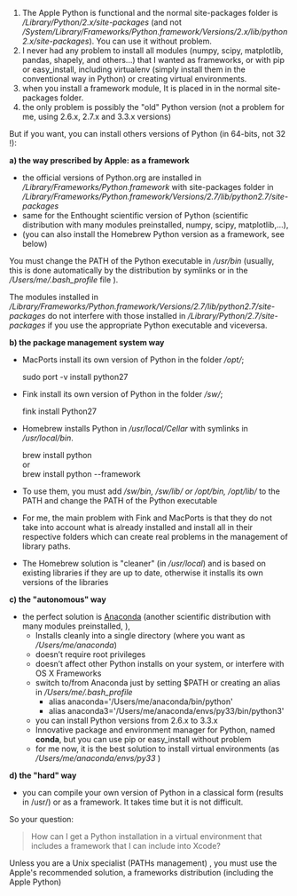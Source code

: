 1. The Apple Python is functional and the normal site-packages folder is */Library/Python/2.x/site-packages* (and not */System/Library/Frameworks/Python.framework/Versions/2.x/lib/python2.x/site-packages*). You can use it without problem.
2. I never had any problem to install all modules (numpy, scipy, matplotlib, pandas, shapely, and others...) that I wanted as frameworks, or with pip or easy_install, including virtualenv (simply install them in the conventional way in Python) or creating virtual environments.
3. when you install a framework module, It is placed in in the normal site-packages folder.
4. the only problem is possibly the "old" Python version (not a problem for me, using 2.6.x, 2.7.x and 3.3.x versions)

But if you want, you can install others versions of Python (in 64-bits, not 32 !):

**a) the way prescribed by Apple: as a framework**

 - the official versions of Python.org are installed in  */Library/Frameworks/Python.framework* with site-packages folder in */Library/Frameworks/Python.framework/Versions/2.7/lib/python2.7/site-packages*
 - same for the Enthought scientific version of Python (scientific distribution with many modules preinstalled, numpy, scipy, matplotlib,...), 
 - (you can also install the Homebrew Python version as a framework, see below)

You must change the PATH of the Python executable in */usr/bin* (usually, this is done automatically by the distribution by symlinks or in the */Users/me/.bash_profile* file ). 

The modules installed in */Library/Frameworks/Python.framework/Versions/2.7/lib/python2.7/site-packages* do not interfere with those installed in */Library/Python/2.7/site-packages* if you use the appropriate Python executable and viceversa. 

**b) the package management system way**

 - MacPorts install its own version of Python in the folder */opt/*;

    sudo port -v install python27

 - Fink install its own version of Python in the folder */sw/*;

    fink install Python27

 - Homebrew installs Python in */usr/local/Cellar* with symlinks in */usr/local/bin*.

    brew install python  
or  
    brew install python --framework 

 - To use them, you must add */sw/bin, /sw/lib/ or /opt/bin, /opt/lib/* to the PATH and change the PATH of the Python executable 
 - For me, the main problem with Fink and MacPorts is that they do not take into account what is already installed and install all in their respective folders which can create real problems in the management of library paths.
 - The Homebrew solution is "cleaner" (in */usr/local*) and is based on existing libraries if they are up to date, otherwise it installs its own versions of the libraries

**c) the "autonomous" way** 

 - the perfect solution is [Anaconda][1] (another scientific distribution with many modules preinstalled, ), 
    -  Installs cleanly into a single directory (where you want as */Users/me/anaconda*)
    -  doesn’t require root privileges
    -  doesn’t affect other Python installs on your system, or interfere with OS X Frameworks
    -  switch to/from Anaconda just by setting $PATH or creating an alias in */Users/me/.bash_profile*
        - alias anaconda='/Users/me/anaconda/bin/python'
        - alias anaconda3='/Users/me/anaconda/envs/py33/bin/python3' 
    -  you can install Python versions from 2.6.x to 3.3.x
    -  Innovative package and environment manager for Python, named **conda**, but you can use pip or easy_install without problem
    - for me now, it is the best solution to install virtual environments (as */Users/me/anaconda/envs/py33* )

**d) the "hard" way** 

 - you can compile your own version of Python in a classical form (results in /usr/) or as a framework. It takes time but it is not difficult.

So your question:

> How can I get a Python installation in a virtual environment that includes a framework that I can include into Xcode?

Unless you are a Unix specialist (PATHs management) , you must use the Apple's recommended solution, a frameworks distribution (including the Apple Python)


  [1]: https://store.continuum.io/
